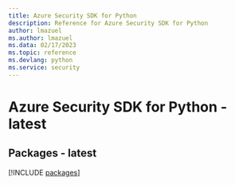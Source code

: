 ```yaml
---
title: Azure Security SDK for Python
description: Reference for Azure Security SDK for Python
author: lmazuel
ms.author: lmazuel
ms.data: 02/17/2023
ms.topic: reference
ms.devlang: python
ms.service: security
---
```

# Azure Security SDK for Python - latest
## Packages - latest
[!INCLUDE [packages](security-index.md)]